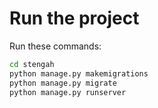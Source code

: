 # Run the project

Run these commands:

```bash
cd stengah
python manage.py makemigrations
python manage.py migrate
python manage.py runserver
```

